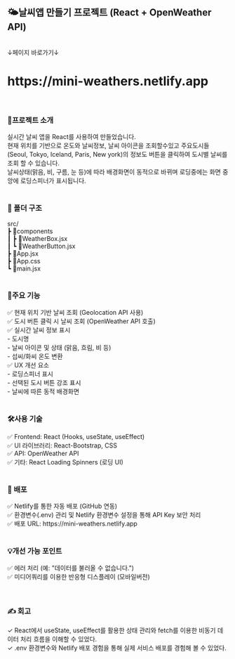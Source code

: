 <h2>🌤날씨앱 만들기 프로젝트 (React + OpenWeather API)</h2>
<br>
↓페이지 바로가기↓
<h1>https://mini-weathers.netlify.app</h1>
<br>
<h3>📌프로젝트 소개</h3>
실시간 날씨 앱을 React를 사용하여 만들었습니다.<br>
현재 위치를 기반으로 온도와 날씨정보, 날씨 아이콘을 조회할수있고 주요도시들(Seoul, Tokyo, Iceland, Paris, New york)의 정보도 버튼을 클릭하여 도시별 날씨를 조회 할 수 있습니다.<br>
날씨상태(맑음, 비, 구름, 눈 등)에 따라 배경화면이 동적으로 바뀌며 로딩중에는 화면 중앙에 로딩스피너가 표시됩니다.<br>
<br>
<h3>📂 폴더 구조</h3>
src/<br>
 ┣ 📂components<br>
 ┃ ┣ 📜WeatherBox.jsx<br>
 ┃ ┗ 📜WeatherButton.jsx<br>
 ┣ 📜App.jsx<br>
 ┣ 📜App.css<br>
 ┗ 📜main.jsx<br>
 <br>
<h3>📌주요 기능</h3>
✅ 현재 위치 기반 날씨 조회 (Geolocation API 사용)<br>
✅ 도시 버튼 클릭 시 날씨 조회 (OpenWeather API 호출)<br>
✅ 실시간 날씨 정보 표시<br>
    - 도시명<br>
    - 날씨 아이콘 및 상태 (맑음, 흐림, 비 등)<br>
    - 섭씨/화씨 온도 변환<br>
✅ UX 개선 요소<br>
    - 로딩스피너 표시<br>
    - 선택된 도시 버튼 강조 표시<br>
    - 날씨에 따른 동적 배경화면<br>
<br>
<h3>🛠사용 기술</h3>
✅ Frontend: React (Hooks, useState, useEffect)<br>
✅ UI 라이브러리: React-Bootstrap, CSS<br>
✅ API: OpenWeather API<br>
✅ 기타: React Loading Spinners (로딩 UI)<br>
<br>
<h3>🚀 배포</h3>
✅ Netlify를 통한 자동 배포 (GitHub 연동)<br>
✅ 환경변수(.env) 관리 및 Netlify 환경변수 설정을 통해 API Key 보안 처리<br>
✅ 배포 URL: https://mini-weathers.netlify.app<br>
<br>
<h3>💡개선 가능 포인트</h3>
✅ 에러 처리 (예: "데이터를 불러올 수 없습니다.")<br>
✅ 미디어쿼리를 이용한 반응형 디스플레이 (모바일버전)<br>
<br>
<br>
<h3>✍️ 회고</h3>
✓ React에서 useState, useEffect를 활용한 상태 관리와 fetch를 이용한 비동기 데이터 처리 흐름을 이해할 수 있었다.<br>
✓ .env 환경변수와 Netlify 배포 경험을 통해 실제 서비스 배포를 경험해 볼 수 있었다.<br>